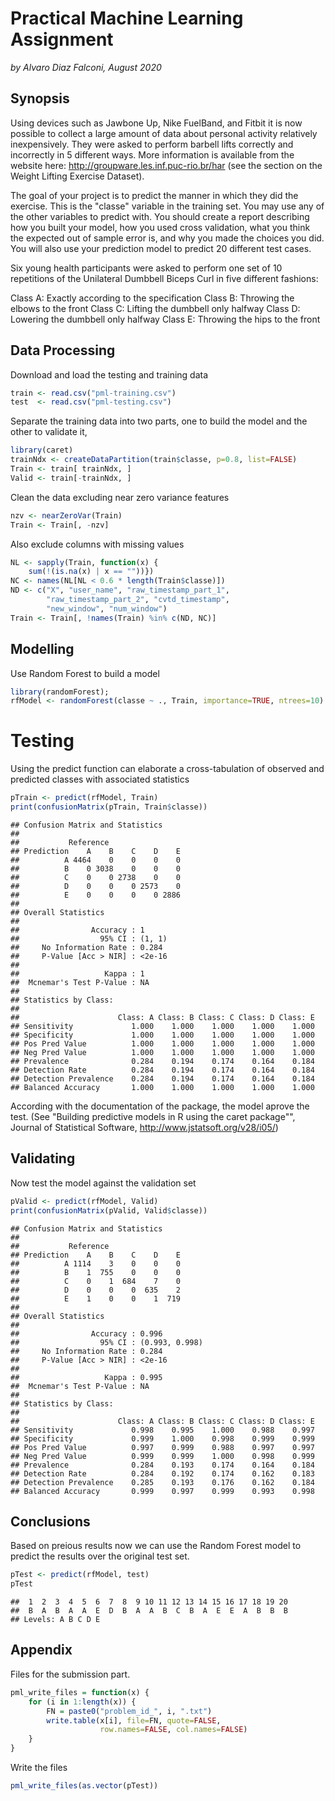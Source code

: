 # Practical Machine Learning Assignment
*by Alvaro Diaz Falconi, August 2020*

## Synopsis

Using devices such as Jawbone Up, Nike FuelBand, and Fitbit it is now possible to collect a large amount of data about personal activity relatively inexpensively. They were asked to perform barbell lifts correctly and incorrectly in 5 different ways. More information is available from the website here: http://groupware.les.inf.puc-rio.br/har (see the section on the Weight Lifting Exercise Dataset). 

The goal of your project is to predict the manner in which they did the exercise. This is the "classe" variable in the training set. You may use any of the other variables to predict with. You should create a report describing how you built your model, how you used cross validation, what you think the expected out of sample error is, and why you made the choices you did. You will also use your prediction model to predict 20 different test cases. 

Six young health participants were asked to perform one set of 10 repetitions of the Unilateral Dumbbell Biceps Curl in five different fashions:

Class A: Exactly according to the specification
Class B: Throwing the elbows to the front
Class C: Lifting the dumbbell only halfway
Class D: Lowering the dumbbell only halfway
Class E: Throwing the hips to the front

## Data Processing

Download and load the testing and training data


```r
train <- read.csv("pml-training.csv")
test  <- read.csv("pml-testing.csv")
```

Separate the training data into two parts, one to build the model and the other to validate it, 


```r
library(caret)
trainNdx <- createDataPartition(train$classe, p=0.8, list=FALSE)
Train <- train[ trainNdx, ]
Valid <- train[-trainNdx, ]
```

Clean the data excluding near zero variance features


```r
nzv <- nearZeroVar(Train)
Train <- Train[, -nzv]
```

Also exclude columns with missing values


```r
NL <- sapply(Train, function(x) {
    sum(!(is.na(x) | x == ""))})
NC <- names(NL[NL < 0.6 * length(Train$classe)])
ND <- c("X", "user_name", "raw_timestamp_part_1", 
        "raw_timestamp_part_2", "cvtd_timestamp", 
        "new_window", "num_window")
Train <- Train[, !names(Train) %in% c(ND, NC)]
```

## Modelling

Use Random Forest to build a model 


```r
library(randomForest);
rfModel <- randomForest(classe ~ ., Train, importance=TRUE, ntrees=10)
```

# Testing

Using the predict function can elaborate a cross-tabulation of observed and predicted classes with associated statistics


```r
pTrain <- predict(rfModel, Train)
print(confusionMatrix(pTrain, Train$classe))
```

```
## Confusion Matrix and Statistics
## 
##           Reference
## Prediction    A    B    C    D    E
##          A 4464    0    0    0    0
##          B    0 3038    0    0    0
##          C    0    0 2738    0    0
##          D    0    0    0 2573    0
##          E    0    0    0    0 2886
## 
## Overall Statistics
##                                 
##                Accuracy : 1     
##                  95% CI : (1, 1)
##     No Information Rate : 0.284 
##     P-Value [Acc > NIR] : <2e-16
##                                 
##                   Kappa : 1     
##  Mcnemar's Test P-Value : NA    
## 
## Statistics by Class:
## 
##                      Class: A Class: B Class: C Class: D Class: E
## Sensitivity             1.000    1.000    1.000    1.000    1.000
## Specificity             1.000    1.000    1.000    1.000    1.000
## Pos Pred Value          1.000    1.000    1.000    1.000    1.000
## Neg Pred Value          1.000    1.000    1.000    1.000    1.000
## Prevalence              0.284    0.194    0.174    0.164    0.184
## Detection Rate          0.284    0.194    0.174    0.164    0.184
## Detection Prevalence    0.284    0.194    0.174    0.164    0.184
## Balanced Accuracy       1.000    1.000    1.000    1.000    1.000
```

According with the documentation of the package, the model aprove the test.  (See "Building predictive models in R using the caret package"", Journal of Statistical Software, http://www.jstatsoft.org/v28/i05/)

## Validating

Now test the model against the validation set


```r
pValid <- predict(rfModel, Valid)
print(confusionMatrix(pValid, Valid$classe))
```

```
## Confusion Matrix and Statistics
## 
##           Reference
## Prediction    A    B    C    D    E
##          A 1114    3    0    0    0
##          B    1  755    0    0    0
##          C    0    1  684    7    0
##          D    0    0    0  635    2
##          E    1    0    0    1  719
## 
## Overall Statistics
##                                         
##                Accuracy : 0.996         
##                  95% CI : (0.993, 0.998)
##     No Information Rate : 0.284         
##     P-Value [Acc > NIR] : <2e-16        
##                                         
##                   Kappa : 0.995         
##  Mcnemar's Test P-Value : NA            
## 
## Statistics by Class:
## 
##                      Class: A Class: B Class: C Class: D Class: E
## Sensitivity             0.998    0.995    1.000    0.988    0.997
## Specificity             0.999    1.000    0.998    0.999    0.999
## Pos Pred Value          0.997    0.999    0.988    0.997    0.997
## Neg Pred Value          0.999    0.999    1.000    0.998    0.999
## Prevalence              0.284    0.193    0.174    0.164    0.184
## Detection Rate          0.284    0.192    0.174    0.162    0.183
## Detection Prevalence    0.285    0.193    0.176    0.162    0.184
## Balanced Accuracy       0.999    0.997    0.999    0.993    0.998
```

## Conclusions

Based on preious results now we can use the Random Forest model to predict the results over the original test set.


```r
pTest <- predict(rfModel, test)
pTest
```

```
##  1  2  3  4  5  6  7  8  9 10 11 12 13 14 15 16 17 18 19 20 
##  B  A  B  A  A  E  D  B  A  A  B  C  B  A  E  E  A  B  B  B 
## Levels: A B C D E
```

## Appendix

Files for the submission part.


```r
pml_write_files = function(x) {
    for (i in 1:length(x)) {
        FN = paste0("problem_id_", i, ".txt")
        write.table(x[i], file=FN, quote=FALSE, 
                    row.names=FALSE, col.names=FALSE)
    }
}
```

Write the files


```r
pml_write_files(as.vector(pTest))
```



